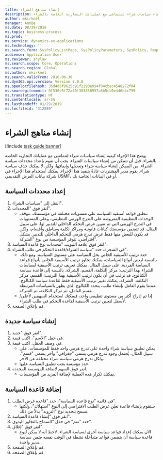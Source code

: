 ```yaml
---
title: إنشاء مناهج الشراء
description: يوضح هذا الإجراء كيفية إنشاء سياسات شراء لتتماشى مع عملياتك التجارية الخاصة بالشراء.
author: mkirknel
manager: AnnBe
ms.date: 08/29/2018
ms.topic: business-process
ms.prod: ''
ms.service: dynamics-ax-applications
ms.technology: ''
ms.search.form: SysPolicyListPage, SysPolicyParameters, SysPolicy, RequisitionPurposeRule
audience: Application User
ms.reviewer: shylaw
ms.search.scope: Core, Operations
ms.search.region: Global
ms.author: mkirknel
ms.search.validFrom: 2016-06-30
ms.dyn365.ops.version: Version 7.0.0
ms.openlocfilehash: 3bd4d6f8625c91f2190e994f04cbec4548272f04
ms.sourcegitcommit: 0f530e5f72a40f383868957a6b5cb0e446e4c795
ms.translationtype: HT
ms.contentlocale: ar-SA
ms.lasthandoff: 01/29/2019
ms.locfileid: "312889"
---
```

# <a name="create-purchasing-policies"></a>إنشاء مناهج الشراء

[!include [task guide banner](../../includes/task-guide-banner.md)]

يوضح هذا الإجراء كيفية إنشاء سياسات شراء لتتماشى مع عملياتك التجارية الخاصة بالشراء. قبل أن تتمكن من إنشاء سياسات الشراء، يجب أن تقوم بإعداد محددات سياسة الشراء. من الممكن إنشاء سياسة شراء وتعديلها وإيقافها، ولكن لا يمكنك حذف سياسة شراء. يقوم مدير المشتريات عادةً بتنفيذ هذا الإجراء. يمكنك استخدام هذا الإجراء في شركة بيانات العرض التقديمي USMF، أو في البيانات الخاصة بك.


## <a name="set-up-policy-parameters"></a>إعداد محددات السياسة
1. انتقل إلى "سياسات الشراء".
2. انقر فوق "المحددات".
    * تنطبق قواعد أسبقية السياسة على مستويات مختلفة في مؤسستك. تتوقف الوحدات التنظيمية المعروضة على التدرج الهرمي التنظيمي، وعلى المستويات في التدرج الهرمي التي تم تعيين غرض التحكم الداخلي للتدبير لها. على سبيل المثال، قد تتضمن مؤسستك كيانات قانونية ومراكز تكلفة ومناطق وأقسام، ولكن قد يكون للبعض منها فقط غرض تدرج هرمي للتحكم الداخلي للتدبير. بشكل افتراضي، تتوفر المؤسسة من نوع "الشركة".  
3. انقر فوق علامة التبويب "محددات نوع قاعدة السياسة".
4. في الشجرة، حدد "سياسة الشراء/قاعدة التحكم في طلب الشراء‬".
    * حدد ترتيب الأسبقية الخاص بحل السياسة على مستوى السياسة. ومع ذلك، بالنسبة لبعض أنواع السياسات، يمكنك تجاوز ترتيب الأسبقية الخاص بأنواع قواعد السياسة الفردية. على سبيل المثال، يمكنك تعريف ترتيب الأسبقية لسياسات الشراء بهذا الترتيب: مركز التكلفة، القسم، الشركة. بالنسبة إلى قاعدة سياسة الكتالوج، قد ترغب في أن يكون ترتيب الأسبقية بهذا الترتيب: القسم، مركز التكلفة، الشركة. يمكنك تغيير ترتيب الأسبقية فقط لقاعدة سياسة الكتالوج. عندما يقوم العامل بإنشاء طلب، يتحدد الكتالوج الذي يظهر بالسياسات المرتبطة بقسم العامل، ثم مركز التكلفة، ثم الشركة.  
    * إذا تم إدراج أكثر من مستوى تنظيمي واحد، فيمكنك استخدام السهمين لأعلى/لأسفل لتعيين ترتيب الأسبقية لقاعدة التحكم في طلب الشراء.  
5. قم بإغلاق الصفحة.

## <a name="create-a-new-policy"></a>إنشاء سياسة جديدة
1. انقر فوق "جديد".
2. في حقل "الاسم"، اكتب قيمة.
3. في وصف الحقل، اكتب قيمة.
    * يمكن تطبيق سياسة شراء واحدة على تدرج هرمي واحد فقط للمؤسسات. على سبيل المثال، يُحتمل وجود تدرج هرمي يسمى "جغرافي" وآخر يسمى "قسم"، ولكل تدرج هرمي سياسة شراء مختلفة عن الآخر.  
    * حدد مؤسسة يجب تطبيق السياسة عليها.  
4. انقر فوق السهم لإضافة المؤسسة المحددة.
    * يمكنك تكرار هذه العملية لإضافة المزيد من المؤسسات.  

## <a name="add-a-policy-rule"></a>إضافة قاعدة السياسة
1. في قائمة "نوع قاعدة السياسة"، حدد "قاعدة غرض الطلب".
    * ستقوم بإنشاء قاعدة تعيّن غرض الطلب الافتراضي إلى النوع "استهلاك"، ولكنها تسمح بتحديد نوع "التزويد" بدلاً من ذلك.  
2. انقر فوق "إنشاء قاعدة السياسة".
3. حدد "نعم" في حقل "‏‫السماح بالتجاوز اليدوي‬".
4. انقر فوق "إغلاق".
    * الآن يمكنك إعداد قواعد سياسة أخرى لسياسة الشراء.   لاحظ أنه لا يمكن لنوع قاعدة سياسة أن يتضمن قواعد متداخلة نشطة في الوقت نفسه ضمن سياسة تدبير واحدة.  
5. قم بإغلاق الصفحة.
6. قم بإغلاق الصفحة.

